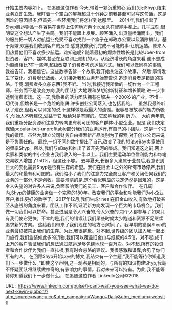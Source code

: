 开始主要内容如下。 
 在追随这位作者 
 今天,带着一颗沉重的心,我们关闭Shyp,结束业务立即生效。我盯着一个空白的屏幕超过十分钟之前我甚至可以写这句话。这是困难的原因很多,但首先,一些环境我们将怎样到达那里。   
 2014年,我们推出了Shyp航运物品一样容易在世界上任何地方两个水龙头在智能手机上。几乎立刻,很明显这个想法产生了共鸣。我们不能跟上发展。顾客涌入,出货量喷涌而出。我们的服务把一切人对航运业免受不喜欢找到一个盒子在邮政办公室以及消除排队。基于频繁,欢喜我们收到客户的反馈,感觉就像我们完成不可能的事:让航运酷。原来人们热爱他们不喜欢多少航运。谁知道呢? 
 随着最初的爆炸性增长是比较Uber-from投资者、客户、媒体,甚至在互联网上随机的人。从经济增长的角度来看,谁不想成为超级相比?在一些年,超级改变了消费者考虑运输方式。我们可以做同样的事情,我被告知。我相信它。这些数字告诉一个故事,我开始关注这个故事。 
 然后,事情发生了变化。消费增长放缓。人们接近我和业务开始警告说,追逐消费者是错误的策略。毕竟,消费者多久船东西?我不听。 
 当时,我接近我所做的一切作为一个工程师。任务而不是改变方向,我的团队扩大地理和梦想创新特征和增长策略,进一步渗透到消费市场。这一天,我敬畏的活力团队拥有在解决一个200岁的产业。不惜一切代价,但增长是一个危险的陷阱,许多创业公司落入,也包括我的。   
 虽然我最终听从了建议,但我可以肯定的说,不这样做是我最大的遗憾。很容易被故事的魅力所吸引,创始人不听建议,受益于它,我绝对是有罪的。它影响我的判断力。  
 大约两年前,我们重新分配资源和注意力转向更有利可图的客户群体:小型企业。但是,我们决定保留popular-but-unprofitable部分我们的业务运行,有自己的小团队。这是一个把我的错误。虽然大,建立公司财务自由探索新产品类别为了探索,对于创业公司来说是不负责任的。 
 最终,一组不同的数字提出了自己,改变了我的想法:eBay卖家使用的频率Shyp。所以,我们与eBay和推出了首开先河的集成。我们知道这之前,网上卖家和类似的中小企业占我们收入的一半以上。我们主要运动单位盈利能力和每笔交易收入增加了150%。但这还不够。 
 去年夏天,长很多人隶属于业务后,我意识到巨大的变化需要Shyp是否有生存的希望。我们在旧金山之外的所有市场停产,我们最大的和最有利可图的。我们缩小了我们的注意力完全商业客户和关闭任何我们的业务的一部分,不是创收。需要澄清的是,这个看似明显的决定仍然是困难的。这是令人失望的对许多人来说,负面影响我们的员工、客户和合作伙伴。  
 在几周内,Shyp的健康的业务做一个完整的180年。改变我们的平台和功能我们为小企业客户,推出更好的数字了。2017年12月,我们生成r 
 neal在旧金山收入,有效地打破甚至从底线的角度来看。团队工作不断,证明新方向发现一个巨大的市场机会。我们做一切我们可以拼命。甚至进展是令人兴奋的,令人兴奋的,每个人都参与了如果只有我们使它更快。不幸的是,我们的错误让我们早些时候太少跑道和资源不足继续追求新的方向。 
 这给我们带来了我们现在的地方:没时间了。我早期的错误Shyp的业务最终被禁止我们的生存。为此,我很抱歉。对不起,世界级的团队加入我一起出门旅行,我们盒装如此多的货物,我们可以覆盖旧金山与纸板的4.5倍。对不起,成千上万的客户验证我们的想法通过航运足够包绕地球一百万次。对不起,所有的投资者和合作伙伴为我们一直扎根,我有时会忽略的建议。我很感激和谦卑,会见了你们所有的人。 
 在回顾Shyp开始以来的博文,我结束有一个主题,“我不能等待你知道我们下一步做什么。”即使这个声明,这一观点是相同的。与所有的知识构建Shyp,我毫不怀疑团队将继续做神奇的,有影响力的事情。我对未来可以持有。为此,我不能等待你知道我们下一步做什么。 
 在追随这位作者 
 LinkedIn公司©2018 
  
   
  URL : https://www.linkedin.com/pulse/i-cant-wait-you-see-what-we-do-next-kevin-gibbon/?utm_source=wanqu.co&utm_campaign=Wanqu+Daily&utm_medium=website